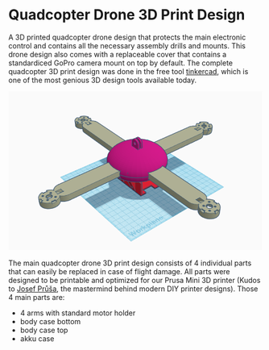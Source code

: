 # Quadcopter Drone 3D Print Design
A 3D printed quadcopter drone design that protects the main electronic control and contains all the necessary assembly drills and mounts. 
This drone design also comes with a replaceable cover that contains a standardiced GoPro camera mount on top by default.
The complete quadcopter 3D print design was done in the free tool [tinkercad](https://www.tinkercad.com/), which is one of the most genious 3D design tools available today.

![Complete quadcopter 3D print model](./drone_complete_model.png)

The main quadcopter drone 3D print design consists of 4 individual parts that can easily be replaced in case of flight damage. All parts were designed to be printable and optimized for our Prusa Mini 3D printer (Kudos to [Josef Průša](https://www.prusaprinters.org/), the mastermind behind modern DIY printer designs).
Those 4 main parts are:
- 4 arms with standard motor holder
- body case bottom
- body case top
- akku case 
